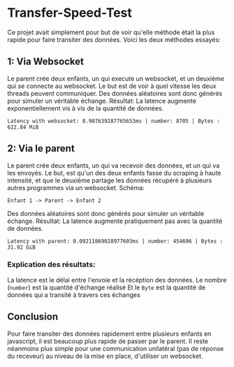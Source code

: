# Transfer-Speed-Test

Ce projet avait simplement pour but de voir qu'elle méthode était la plus rapide pour faire transiter des données.
Voici les deux méthodes essayés:

## 1: Via Websocket
Le parent crée deux enfants, un qui execute un websocket, et un deuxième qui se connecte au websocket. Le but est de voir à quel vitesse les deux threads peuvent communiquer.
Des données aléatoires sont donc générés pour simuler un véritable échange.
Résultat: La latence augmente exponentiellement vis à vis de la quantité de données.
```
Latency with websocket: 8.907639287765653ms | number: 8705 | Bytes : 622.84 MiB
```

## 2: Via le parent
Le parent crée deux enfants, un qui va recevoir des données, et un qui va les envoyés. 
Le but, est qu'un des deux enfants fasse du scraping à haute intensité, et que le deuxième partage les données récupéré à plusieurs autres programmes via un websocket. 
Schéma: 
```
Enfant 1 -> Parent -> Enfant 2
```
Des données aléatoires sont donc générés pour simuler un véritable échange.
Résultat: La latence augmente pratiquement pas avec la quantité de données.
```
Latency with parent: 0.09211869028977603ms | number: 454696 | Bytes : 31.92 GiB
```

### Explication des résultats:
La latence est le délai entre l'envoie et la récéption des données. 
Le nombre (`number`) est la quantité d'échange réalisé
Et le `Byte` est la quantité de données qui a transité à travers ces échanges

## Conclusion
Pour faire transiter des données rapidement entre plusieurs enfants en javascript, il est beaucoup plus rapide de passer par le parent.
Il reste néanmoins plus simple pour une communication unilatéral (pas de réponse du receveur) au niveau de la mise en place, d'utiliser un websocket.
